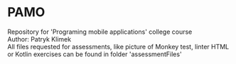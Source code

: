 # PAMO
Repository for 'Programing mobile applications' college course
<br>
Author: Patryk Klimek
<br>
All files requested for assessments, like picture of Monkey test, linter HTML or Kotlin exercises 
can be found in folder 'assessmentFiles'
